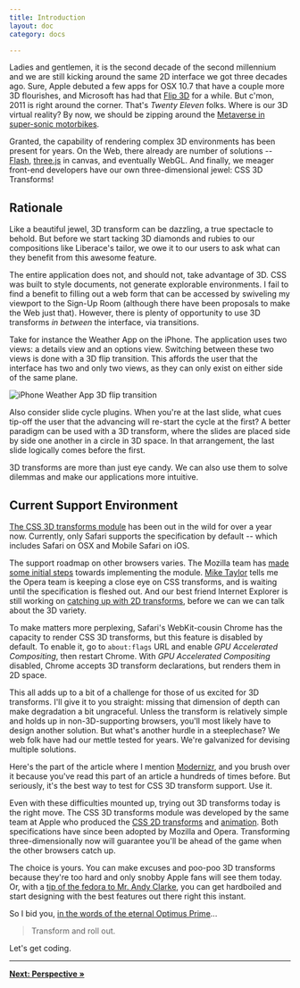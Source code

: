 ```yaml
---
title: Introduction
layout: doc
category: docs

---
```


Ladies and gentlemen, it is the second decade of the second millennium and we are still kicking around the same 2D interface we got three decades ago. Sure, Apple debuted a few apps for OSX 10.7 that have a couple more 3D flourishes, and Microsoft has had that [Flip 3D](http://windows.microsoft.com/en-US/windows-vista/Using-Windows-Flip-3D) for a while. But c'mon, 2011 is right around the corner. That's _Twenty Eleven_ folks. Where is our 3D virtual reality? By now, we should be zipping around the [Metaverse in super-sonic motorbikes](http://en.wikipedia.org/wiki/Snow_Crash).

Granted, the capability of rendering complex 3D environments has been present for years. On the Web, there already are number of solutions -- [Flash](http://www.adobe.com/devnet/flash/3d_animation.html), [three.js](https://github.com/mrdoob/three.js/) in canvas, and eventually WebGL. And finally, we meager front-end developers have our own three-dimensional jewel: CSS 3D Transforms!

## Rationale

Like a beautiful jewel, 3D transform can be dazzling, a true spectacle to behold. But before we start tacking 3D diamonds and rubies to our compositions like Liberace's tailor, we owe it to our users to ask what can they benefit from this awesome feature. 

The entire application does not, and should not, take advantage of 3D. CSS was built to style documents, not generate explorable environments. I fail to find a benefit to filling out a web form that can be accessed by swiveling my viewport to the Sign-Up Room (although there have been proposals to make the Web just that). However, there is plenty of opportunity to use 3D transforms _in between_ the interface, via transitions.

Take for instance the Weather App on the iPhone. The application uses two views: a details view and an options view. Switching between these two views is done with a 3D flip transition. This affords the user that the interface has two and only two views, as they can only exist on either side of the same plane.

![iPhone Weather App 3D flip transition](../img/weather-app-transition.jpg)

Also consider slide cycle plugins. When you're at the last slide, what cues tip-off the user that the advancing will re-start the cycle at the first? A better paradigm can be used with a 3D transform, where the slides are placed side by side one another in a circle in 3D space. In that arrangement, the last slide logically comes before the first.

3D transforms are more than just eye candy. We can also use them to solve dilemmas and make our applications more intuitive. 

## Current Support Environment

[The CSS 3D transforms module](http://www.w3.org/TR/css3-3d-transforms/) has been out in the wild for over a year now. Currently, only Safari supports the specification by default -- which includes Safari on OSX and Mobile Safari on iOS. 

The support roadmap on other browsers varies. The Mozilla team has [made some initial steps](https://bugzilla.mozilla.org/show_bug.cgi?id=505115) towards implementing the module. [Mike Taylor](http://twitter.com/miketaylr) tells me the Opera team is keeping a close eye on CSS transforms, and is waiting until the specification is fleshed out. And our best friend Internet Explorer is still working on [catching up with 2D transforms](http://msdn.microsoft.com/en-us/ie/ff468705#_CSS3_2D_Transforms), before we can we can talk about the 3D variety.

To make matters more perplexing, Safari's WebKit-cousin Chrome has the capacity to render CSS 3D transforms, but this feature is disabled by default. To enable it, go to `about:flags` URL and enable _GPU Accelerated Compositing_, then restart Chrome. With _GPU Accelerated Compositing_ disabled, Chrome  accepts 3D transform declarations, but renders them in 2D space.

This all adds up to a bit of a challenge for those of us excited for 3D transforms. I'll give it to you straight: missing that dimension of depth can make degradation a bit ungraceful. Unless the transform is relatively simple and holds up in non-3D-supporting browsers, you'll most likely have to design another solution. But what's another hurdle in a steeplechase? We web folk have had our mettle tested for years. We're galvanized for devising multiple solutions.

Here's the part of the article where I mention [Modernizr](http://modernizr.com), and you brush over it because you've read this part of an article a hundreds of times before. But seriously, it's the best way to test for CSS 3D transform support. Use it.

Even with these difficulties mounted up, trying out 3D transforms today is the right move. The CSS 3D transforms module was developed by the same team at Apple who produced the [CSS 2D transforms](http://www.w3.org/TR/css3-2d-transforms/) and [animation](http://www.w3.org/TR/css3-animations/modules).  Both specifications have since been adopted by Mozilla and Opera. Transforming three-dimensionally now will guarantee you'll be ahead of the game when the other browsers catch up.

The choice is yours. You can make excuses and poo-poo 3D transforms because they're too hard and only snobby Apple fans will see them today. Or, with a [tip of the fedora to Mr. Andy Clarke](http://hardboiledwebdesign.com/), you can get hardboiled and start designing with the best features out there right this instant.

So I bid you, [in the words of the eternal Optimus Prime](http://tfwiki.net/wiki/Roll_out)...

> Transform and roll out.

Let's get coding.

* * *

[**Next: Perspective &raquo;**](perspective.html)

